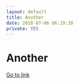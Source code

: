 ```yaml
---
layout: default
title: Another
date: 2018-07-06 06:19:20
private: YES
---
```


# Another

[Go to link](https://another.com)

